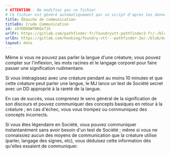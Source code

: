```yaml
---
# ATTENTION : Ne modifiez pas ce fichier
# Ce fichier est généré automatiquement par un script d'après les données du module Foundry VTT officiel et de sa traduction
title: Ébauche de communication
titleEn: Crude Communication
id: sbYDDDUWYN6Qx71k
urlFr: https://gitlab.com/pathfinder-fr/foundryvtt-pathfinder2-fr/-/blob/master/data/feats/sbYDDDUWYN6Qx71k.htm
urlEn: https://gitlab.com/hooking/foundry-vtt---pathfinder-2e/-/blob/master/packs/data/feats.db/crude-communication.json
layout: dons
---
```

Même si vous ne pouvez pas parler la langue d'une créature, vous pouvez compter sur l'inflexion, les mots racines et le langage corporel pour faire passer une signification rudimentaire.

Si vous intéragissez avec une créature pendant au moins 10 minutes et que cette créature peut parler une langue, le MJ lance un test de Société secret avec un DD approprié à la rareté de la langue.

En cas de succès, vous comprenez le sens général de la signification de son discours et pouvez communiquer des concepts basiques en retour à la créature ; en cas d'échec, vous vous trompez ou communiquez des concepts incorrects.

Si vous êtes légendaire en Société, vous pouvez communiquer instantanément sans avoir besoin d'un test de Société ; même si vous ne connaissiez aucun des moyens de communication que la créature utilise (parler, langage des signes, etc), vous déduisez cette information dès qu'elles essaient de communiquer.
